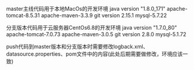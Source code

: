 master主线代码用于本地MacOs的开发环境
    java version "1.8.0_171"
    apache-tomcat-8.5.31
    apache-maven-3.3.9
    git version 2.15.1
    mysql-5.7.22
    
    
分支版本代码用于云服务器CentOs6.8的开发环境
    java version "1.7.0_80"
    apache-tomcat-7.0.73
    apache-maven-3.0.5
    git version 2.8.0
    mysql-5.1.72
    
    
push代码到master版本和分支版本时需要修改logback.xml、datasource.properties、pom文件中的内容(此处后期需要做修改，环境应该一致)
